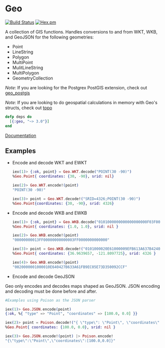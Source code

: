 # Geo

[![Build Status](https://travis-ci.org/bryanjos/geo.svg?branch=master)](https://travis-ci.org/bryanjos/geo)
[![Hex.pm](https://img.shields.io/hexpm/v/geo.svg)](https://hex.pm/packages/geo)

A collection of GIS functions. Handles conversions to and from WKT, WKB, and GeoJSON for the following geometries:

* Point
* LineString
* Polygon
* MultiPoint
* MulitLineString
* MultiPolygon
* GeometryCollection

_Note_: If you are looking for the Postgrex PostGIS extension, check out [geo_postgis](https://github.com/bryanjos/geo_postgis)

_Note_: If you are looking to do geospatial calculations in memory with Geo's structs, check out [topo](https://github.com/pkinney/topo)

```elixir
defp deps do
  [{:geo, "~> 3.0"}]
end
```

[Documentation](http://hexdocs.pm/geo)

## Examples

* Encode and decode WKT and EWKT

  ```elixir
  iex(1)> {:ok, point} = Geo.WKT.decode("POINT(30 -90)")
  %Geo.Point{ coordinates: {30, -90}, srid: nil}

  iex(2)> Geo.WKT.encode!(point)
  "POINT(30 -90)"

  iex(3)> point = Geo.WKT.decode!("SRID=4326;POINT(30 -90)")
  %Geo.Point{coordinates: {30, -90}, srid: 4326}
  ```

- Encode and decode WKB and EWKB

  ```elixir
  iex(1)> {:ok, point} = Geo.WKB.decode("0101000000000000000000F03F000000000000F03F")
  %Geo.Point{ coordinates: {1.0, 1.0}, srid: nil }

  iex(2)> Geo.WKB.encode!(point)
  "00000000013FF00000000000003FF0000000000000"

  iex(3)> point = Geo.WKB.decode!("0101000020E61000009EFB613A637B4240CF2C0950D3735EC0")
  %Geo.Point{ coordinates: {36.9639657, -121.8097725}, srid: 4326 }

  iex(4)> Geo.WKB.encode!(point)
  "0020000001000010E640427B633A61FB9EC05E73D350092CCF"
  ```

- Encode and decode GeoJSON

Geo only encodes and decodes maps shaped as GeoJSON. JSON encoding and decoding must
be done before and after.

```elixir
#Examples using Poison as the JSON parser

iex(1)> Geo.JSON.encode(point)
{:ok, %{ "type" => "Point", "coordinates" => [100.0, 0.0] }}

iex(2)> point = Poison.decode!("{ \"type\": \"Point\", \"coordinates\": [100.0, 0.0] }") |> Geo.JSON.decode
%Geo.Point{ coordinates: {100.0, 0.0}, srid: nil }

iex(3)> Geo.JSON.encode!(point) |> Poison.encode!
"{\"type\":\"Point\",\"coordinates\":[100.0,0.0]}"
```
